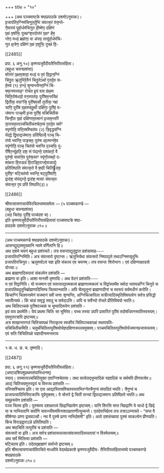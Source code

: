 +++
title = "१०"

+++
(अथ पञ्चमाष्टके षष्ठप्रपाठके दशमोऽनुवाकः)।  
प्र॒जाप॑तिर॒ग्निम॑चिनुत॒र्तुभिः॑ संवत्स॒रं व॑स॒न्ते-  
नै॒वास्य॑ पूर्वा॒र्धम॑चिनुत ग्री॒ष्मेण॒ दक्षि॑णं  
प॒क्षं व॒र्षाभिः॒ पुच्छꣳ॑श॒रदोत्त॑रं प॒क्षꣳ हे॑म॒  
न्तेन॒ मध्यं॒ ब्रह्म॑णा॒ वा अ॑स्य॒ तत्पू॑र्वा॒र्धम॑चि-  
नुत क्ष॒त्रेण॒ दक्षि॑णं प॒क्षं प॒शुभिः॒ पुच्छं॑ वि॒-

[[2485]]

प्रपा. ६ अनु.१०) कृष्णयजुर्वेदीयतैत्तिरीयसंहिता।  
(बहुधा चयनप्रशंसा)  
शोत्त॑रं प॒क्षमा॒शया॒ मध्यं॒ य ए॒वं वि॒द्वान॒ग्निं  
चि॑नु॒त ऋ॒तुभि॑रे॒वैनं॑ चिनु॒तेऽथो॑ ए॒तदे॒व स-  
र्व॒मव॑ (१) रु॒न्धे॒ शृ॒ण्वन्त्ये॑नम॒ग्निं चि॑-  
क्या॒नमत्त्यन्न॒ꣳ रोच॑त इ॒यं वाव प्र॑थ॒मा  
चिति॒रोष॑धयो॒ वन॒स्पत॑यः॒ पुरी॑षम॒न्तरि॑क्षं  
द्वितीया॒ वयाꣳ॑सि॒ पुरी॑षम॒सौ तृ॒तीया॒ नक्ष॑  
त्राणि॒ पुरी॑षं य॒ज्ञश्च॑तु॒र्थी दक्षि॑णा॒ पुरी॑षं॒ य-  
ज॑मानः पञ्च॒मी प्र॒जा पुरी॑षं॒ यत्त्रिचि॑तीकं  
चिन्वी॒त य॒ज्ञं दक्षि॑णामा॒त्मानं॑ प्र॒जाम॒न्तरि॑  
या॒त्तस्मा॒त्पञ्च॑चितीकश्चेत॒व्य॑ ए॒तदे॒व सर्वꣳ॑  
स्पृणोति॒ यत्ति॒स्रश्चित॑यः (२) त्रि॒वृद्ध्य॑ग्नि  
र्यद्द्वे द्वि॒पाद्यज॑मानः॒ प्रति॑ष्ठित्यै॒ पञ्च॒ चि-  
त॑यो भवन्ति॒ पाङ्क्तः॒ पुरु॑ष आ॒त्मान॑मे॒व  
स्पृ॑णोति॒ पञ्च॒ चित॑यो भवन्ति प॒ञ्चभिः॒ पु-  
री॑षैर॒भ्यू॑हति॒ दश॒ सं प॑द्यन्ते॒ दशा॑क्षरो॒ वै  
पुरु॑षो॒ यावा॑ने॒व पुरु॑ष॒स्तꣳ स्पृ॑णो॒त्यथो॒ द-  
शा॑क्षरा वि॒राडन्नं॑ वि॒राड्वि॒राज्ये॒वान्नाद्ये॒  
प्रति॑तिष्ठति संवत्स॒रो वै ष॒ष्ठी चिति॑तवः॒  
पुरी॑ष॒ꣳ षट्चित॑यो भवन्ति॒ षट्पुरी॑षाणि॒  
द्वाद॑श॒ संप॑द्यन्ते॒ द्वाद॑श॒ मासाः॑ संवत्स॒रः  
संवत्स॒र ए॒व प्रति॑ तिष्ठति(३)॥

[[2486]]

श्रीमत्सायणाचार्यविरचितभाष्यसमेता — (५ पञ्चमकाण्डे —  
(बहुधा चयनप्रशंसा)  
(अव॒ चित॑यः॒ पुरी॑षं॒ पञ्च॑दश च)।  
इति कृष्णयजुर्वेदीयतैत्तिरीयसंहितायां पञ्चमाष्टके षष्ठ-  
प्रपाठके दशमोऽनुवाकः॥१०॥
___________
(अथ पञ्चमकाण्डे षष्ठप्रपाठके दशमोऽनुवाकः)।  
आसन्द्युद्याममुख्यानि नवमे वर्णितानि हि॥  
अथ दशमे चयनं बहुधा प्रशंस्यते। तत्र वसन्ताद्यृतुद्वारा प्रशंसामाह----  
प्रजापतिरग्निमिति। अत्र संवत्सरो दृष्टान्तः। ऋतुभिर्यथा संवत्सरो निष्पाद्यते तथाऽग्निमप्यृतुभिः प्रजापतिरचिनुत। ऋतुमयोऽयं यज्ञ इति संकल्प एव चयनम्। तत्र वसन्तः शिरोभागः। एवं दक्षिणपक्षादयो योज्याः॥  
अथ ब्राह्मणादिरूपत्वं संकल्पेन प्रशंसति —  
ब्राह्मणा वा इति। आशा मानसी तृष्णादिः। अथ वेदनं प्रशंसति----  
य एवं विद्वानिति। यो यजमान एवं वसन्ताद्यात्मकत्वं ब्राह्मणात्मकत्वं च विद्वांस्तथैव सर्वदा भावयन्नग्निं चिनुते स प्रजापतिवदृतुभिर्ब्राह्मणादिभिश्च चितवान्भवति। अपि चैतदृतूनां ब्राह्मणादीनां च स्वरूपं सर्वमधीनं करोति। किंचाग्निं चितवन्तमेनं यजमानं सर्वे जनाः शृण्वन्ति, अग्निचित्कपिला सत्रीत्यादिस्मृतिविषयत्वेन सर्वत्र प्रसिद्धो भवतीत्यर्थः। किं चान्नं समृद्धं स्वादु च सर्वदाऽत्ति। अपि च सर्वेभ्यो रोचते प्रीतिविषयो भवति॥  
अथ चितिपञ्चकं पुरीषपञ्चकं च भूम्यादिरूपेण प्रशंसति -  
इयं वाव प्रथमेति। येयं प्रथमा चितिः सा भूमिरेव। यच्च तस्या उपरि प्रसारितं पुरीषं तदोषधिवनस्पतिस्वरूपम्। एवमुत्तरत्रापि द्रष्टव्यम्॥  
अत्र शाखान्तरगतं चितित्रयपक्षं निराकृत्य स्वकीयं चितिपञ्चकपक्षं स्थापयति-  
यत्त्रिचितीकमिति। चतुर्थचितितत्पुरीषयोर्यज्ञदक्षिणारूपत्वमुक्तम्। पञ्चमचितितत्पुरीषयोर्यजमानप्रजारूपत्वम्। एवं सति त्रिचितिपक्षे यज्ञादीनामन्तरायः
_______________________________________  
१ क. ध. ङ. च. तृष्णादि।

[[2487]]

प्रपा. ६ अनु.११) कृष्णयजुर्वेदीयतैत्तिरीयसंहिता।  
(अष्टादशिपशुप्रथमसंघाभिधानम्)  
स्यात्। तस्मात्पञ्चचितियुक्त एवाग्निश्चेतव्यः। तथा सत्येतद्भूम्यादिकं यज्ञादिकं च सर्वमपि प्रीणयत्येव॥  
आद्यं चितित्रयमुत्तरद्वयं च विभज्य प्रशंसति —  
यत्तिस्रश्चितय इति। या एता आद्यास्तिस्रश्चितयस्ताभिरग्नेस्त्रैगुण्यं संपादितं भवति। त्रैगुण्यं च प्राजापत्यादिभिरिष्टकाभिः पूर्वमुक्तम्। ये चोत्तरे द्वे चिती ताभ्यां द्विपाद्यजमानः प्रतिष्ठितो भवति॥ अथ समूहरूपेण प्रशंसति —  
पञ्च चितय इति। पुरुषस्य दशाक्षरत्वं छिद्राभिप्रायेण द्रष्टव्यम्। यानि शिरसि सप्त च्छिद्राणि ये चाधो द्वे छिद्रे या च नाभिस्तानि सर्वाणि यावज्जीवमविनाशादक्षराणीत्युच्यन्ते। एतदेवाभिप्रेत्य तत्र तत्राऽऽम्नायते - “सप्त वै शीर्षण्याः प्राणा द्वाववाञ्चौ। नव वै पुरुषे प्राणा नाभिर्दशमी” इति। अतो दशसंख्यया पुरुषं साकल्येन प्रीणयति। किंच विराड्द्वाराऽन्ने प्रतितिष्ठति।  
अथ षष्ठचितिं तत्पुरीषं च प्रशंसति —  
संवत्सरो वा इति। अत्र सर्वत्र प्रशंसारूपात्वात्संवत्सरादिरूपतायां न विस्मेतव्यम्॥  
अथ सर्वं मिलित्वा प्रशंसति —  
षट्चितय इति। तदेतद्ब्राह्मणं सर्वान्ते द्रष्टव्यम्॥  
इति श्रीमत्सायणाचार्यविरचिते माधवीये वेदार्थप्रकाशे कृष्णयजुर्वेदीय- तैत्तिरीयसंहिताभाष्ये पञ्चमकाण्डे षष्ठप्रपाठके  
दशमोऽनुवाकः॥१०॥
___________
